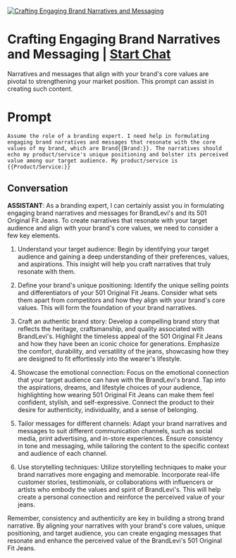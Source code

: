 
[![Crafting Engaging Brand Narratives and Messaging](https://flow-prompt-covers.s3.us-west-1.amazonaws.com/icon/vintage/vint_1.png)](https://gptcall.net/chat.html?data=%7B%22contact%22%3A%7B%22id%22%3A%22ZFFKPyuNEDkcMA3ET-_aH%22%2C%22flow%22%3Atrue%7D%7D)
# Crafting Engaging Brand Narratives and Messaging | [Start Chat](https://gptcall.net/chat.html?data=%7B%22contact%22%3A%7B%22id%22%3A%22ZFFKPyuNEDkcMA3ET-_aH%22%2C%22flow%22%3Atrue%7D%7D)
Narratives and messages that align with your brand's core values are pivotal to strengthening your market position. This prompt can assist in creating such content. 

# Prompt

```
Assume the role of a branding expert. I need help in formulating engaging brand narratives and messages that resonate with the core values of my brand, which are Brand{{Brand:}}. The narratives should echo my product/service's unique positioning and bolster its perceived value among our target audience. My product/service is {{Product/Service:}}
```

## Conversation

**ASSISTANT**: As a branding expert, I can certainly assist you in formulating engaging brand narratives and messages for BrandLevi's and its 501 Original Fit Jeans. To create narratives that resonate with your target audience and align with your brand's core values, we need to consider a few key elements.



1. Understand your target audience: Begin by identifying your target audience and gaining a deep understanding of their preferences, values, and aspirations. This insight will help you craft narratives that truly resonate with them.



2. Define your brand's unique positioning: Identify the unique selling points and differentiators of your 501 Original Fit Jeans. Consider what sets them apart from competitors and how they align with your brand's core values. This will form the foundation of your brand narratives.



3. Craft an authentic brand story: Develop a compelling brand story that reflects the heritage, craftsmanship, and quality associated with BrandLevi's. Highlight the timeless appeal of the 501 Original Fit Jeans and how they have been an iconic choice for generations. Emphasize the comfort, durability, and versatility of the jeans, showcasing how they are designed to fit effortlessly into the wearer's lifestyle.



4. Showcase the emotional connection: Focus on the emotional connection that your target audience can have with the BrandLevi's brand. Tap into the aspirations, dreams, and lifestyle choices of your audience, highlighting how wearing 501 Original Fit Jeans can make them feel confident, stylish, and self-expressive. Connect the product to their desire for authenticity, individuality, and a sense of belonging.



5. Tailor messages for different channels: Adapt your brand narratives and messages to suit different communication channels, such as social media, print advertising, and in-store experiences. Ensure consistency in tone and messaging, while tailoring the content to the specific context and audience of each channel.



6. Use storytelling techniques: Utilize storytelling techniques to make your brand narratives more engaging and memorable. Incorporate real-life customer stories, testimonials, or collaborations with influencers or artists who embody the values and spirit of BrandLevi's. This will help create a personal connection and reinforce the perceived value of your jeans.



Remember, consistency and authenticity are key in building a strong brand narrative. By aligning your narratives with your brand's core values, unique positioning, and target audience, you can create engaging messages that resonate and enhance the perceived value of the BrandLevi's 501 Original Fit Jeans.


